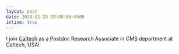 ```yaml
---
layout: post
date: 2024-01-20 10:00:00-0400
inline: true
---
```


 I join [Caltech](https://www.cms.caltech.edu) as a Postdoc Research Associate in CMS department at Caltech, USA!
